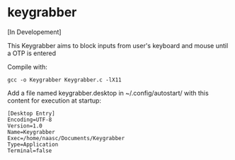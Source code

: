 # keygrabber

[In Developement]

This Keygrabber aims to block inputs from user's keyboard and mouse until a OTP is entered

Compile with:
```console
gcc -o Keygrabber Keygrabber.c -lX11
```

Add a file named keygrabber.desktop in ~/.config/autostart/ with this content for execution at startup:
```
[Desktop Entry]
Encoding=UTF-8
Version=1.0
Name=Keygrabber
Exec=/home/naasc/Documents/Keygrabber
Type=Application
Terminal=false
```